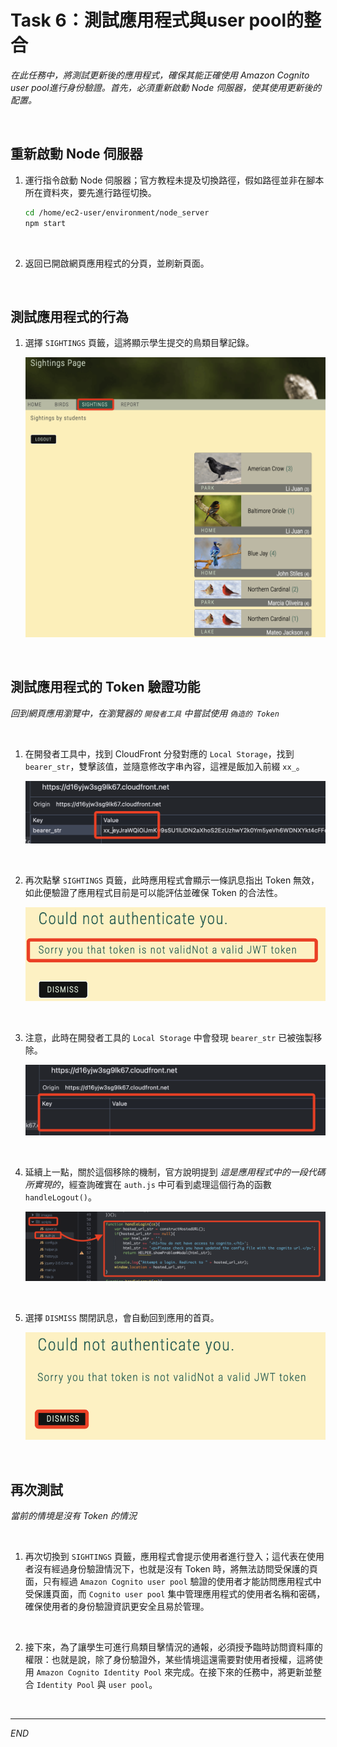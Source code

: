 # Task 6：測試應用程式與user pool的整合

_在此任務中，將測試更新後的應用程式，確保其能正確使用 Amazon Cognito user pool進行身份驗證。首先，必須重新啟動 Node 伺服器，使其使用更新後的配置。_

<br>

## 重新啟動 Node 伺服器

1. 運行指令啟動 Node 伺服器；官方教程未提及切換路徑，假如路徑並非在腳本所在資料夾，要先進行路徑切換。

    ```bash
    cd /home/ec2-user/environment/node_server
    npm start
    ```

<br>

2. 返回已開啟網頁應用程式的分頁，並刷新頁面。

<br>

## 測試應用程式的行為

1. 選擇 `SIGHTINGS` 頁籤，這將顯示學生提交的鳥類目擊記錄。

    ![](images/img_64.png)

<br>

## 測試應用程式的 Token 驗證功能

_回到網頁應用瀏覽中，在瀏覽器的 `開發者工具` 中嘗試使用 `偽造的 Token`_

<br>

1. 在開發者工具中，找到 CloudFront 分發對應的 `Local Storage`，找到 `bearer_str`，雙擊該值，並隨意修改字串內容，這裡是飯加入前綴 `xx_`。

    ![](images/img_65.png)

<br>

2. 再次點擊 `SIGHTINGS` 頁籤，此時應用程式會顯示一條訊息指出 Token 無效，如此便驗證了應用程式目前是可以能評估並確保 Token 的合法性。

    ![](images/img_66.png)

<br>

3. 注意，此時在開發者工具的 `Local Storage` 中會發現 `bearer_str` 已被強製移除。

    ![](images/img_67.png)

<br>

4. 延續上一點，關於這個移除的機制，官方說明提到 _這是應用程式中的一段代碼所實現的_，經查詢確實在 `auth.js` 中可看到處理這個行為的函數 `handleLogout()`。

    ![](images/img_68.png)

<br>

5. 選擇 `DISMISS` 關閉訊息，會自動回到應用的首頁。

    ![](images/img_69.png)

<br>

## 再次測試

_當前的情境是沒有 Token 的情況_

<br>

1. 再次切換到 `SIGHTINGS` 頁籤，應用程式會提示使用者進行登入；這代表在使用者沒有經過身份驗證情況下，也就是沒有 Token 時，將無法訪問受保護的頁面，只有經過 `Amazon Cognito user pool` 驗證的使用者才能訪問應用程式中受保護頁面，而 `Cognito user pool` 集中管理應用程式的使用者名稱和密碼，確保使用者的身份驗證資訊更安全且易於管理。

<br>

2. 接下來，為了讓學生可進行鳥類目擊情況的通報，必須授予臨時訪問資料庫的權限：也就是說，除了身份驗證外，某些情境這還需要對使用者授權，這將使用 `Amazon Cognito Identity Pool` 來完成。在接下來的任務中，將更新並整合 `Identity Pool` 與 `user pool`。

<br>

___

_END_